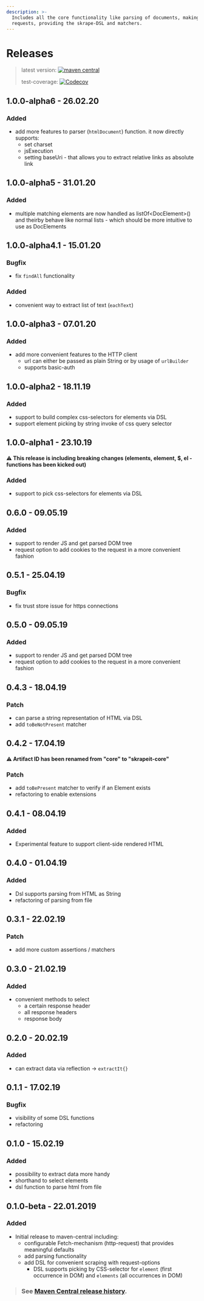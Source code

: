 ```yaml
---
description: >-
  Includes all the core functionality like parsing of documents, making http
  requests, providing the skrape-DSL and matchers.
---
```


# Releases

> latest version: [![maven central](https://img.shields.io/maven-central/v/it.skrape/skrapeit-core.svg?color=0)](https://search.maven.org/search?q=g:it.skrape%20AND%20a:skrapeit-core&skrapeit-core=gav)
>
> test-coverage: [![Codecov](https://img.shields.io/codecov/c/github/skrapeit/skrape.it.svg)](https://codecov.io/gh/skrapeit/skrape.it)



## 1.0.0-alpha6 - 26.02.20

### Added

* add more features to parser \(`htmlDocument`\) function. it now directly supports:
  * set charset
  * jsExecution
  * setting baseUri - that allows you to extract relative links as absolute link

## 1.0.0-alpha5 - 31.01.20

### Added

* multiple matching elements are now handled as listOf&lt;DocElement&gt;\(\) and theirby behave like normal lists - which should be more intuitive to use as DocElements

## 1.0.0-alpha4.1 - 15.01.20

### Bugfix

* fix `findAll`  functionality 

### Added

* convenient way to extract list of text \(`eachText`\)

## 1.0.0-alpha3 - 07.01.20

### Added

* add more convenient features to the HTTP client
  * url can either be passed as plain String or by usage of `urlBuilder`
  * supports basic-auth

## 1.0.0-alpha2 - 18.11.19

### Added

* support to build complex css-selectors for elements via DSL
* support element picking by string invoke of css query selector

## 1.0.0-alpha1 - 23.10.19

#### ⚠ This release is including breaking changes \(elements, element, $, el - functions has been kicked out\)

### Added

* support to pick css-selectors for elements via DSL

## 0.6.0 - 09.05.19

### Added

* support to render JS and get parsed DOM tree
* request option to add cookies to the request in a more convenient fashion

## 0.5.1 - 25.04.19

### Bugfix

* fix trust store issue for https connections

## 0.5.0 - 09.05.19

### Added

* support to render JS and get parsed DOM tree
* request option to add cookies to the request in a more convenient fashion

## 0.4.3 - 18.04.19

### Patch

* can parse a string representation of HTML via DSL
* add `toBeNotPresent` matcher

## 0.4.2 - 17.04.19

#### ⚠ Artifact ID has been renamed from "core" to "skrapeit-core"

### Patch

* add `toBePresent` matcher to verify if an Element exists
* refactoring to enable extensions

## 0.4.1 - 08.04.19

### Added

* Experimental feature to support client-side rendered HTML

## 0.4.0 - 01.04.19

### Added

* Dsl supports parsing from HTML as String
* refactoring of parsing from file 

## 0.3.1 - 22.02.19

### Patch

* add more custom assertions / matchers

## 0.3.0 - 21.02.19

### Added

* convenient methods to select
  * a certain response header
  * all response headers
  * response body

## 0.2.0 - 20.02.19

### Added

* can extract data via reflection -&gt; `extractIt{}`

## 0.1.1 - 17.02.19

### Bugfix

* visibility of some DSL functions
* refactoring

## 0.1.0 - 15.02.19

### Added

* possibility to extract data more handy 
* shorthand to select elements
* dsl function to parse html from file

## 0.1.0-beta - 22.01.2019

### Added

* Initial release to maven-central including:
  * configurable Fetch-mechanism \(http-request\) that provides meaningful defaults
  * add parsing functionality
  * add DSL for convenient scraping with request-options
    * DSL supports picking  by CSS-selector for `element` \(first occurrence in DOM\) and `elements` \(all occurrences in DOM\)

> ### See [**Maven Central release history**](https://search.maven.org/search?q=g:it.skrape%20AND%20a:core&core=gav)**.**


